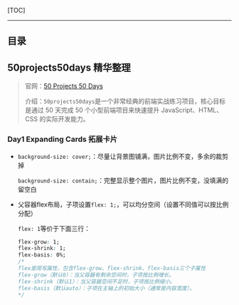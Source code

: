 [TOC]

---

## **目录**

## **50projects50days 精华整理**

> 官网：[50 Projects 50 Days](https://50projects50days.com/)
>
> 介绍：`50projects50days`是一个非常经典的前端实战练习项目，核心目标是通过 50 天完成 50 个小型前端项目来快速提升 JavaScript、HTML、CSS 的实际开发能力。



### **Day1 Expanding Cards 拓展卡片**

- `background-size: cover;`：尽量让背景图铺满，图片比例不变，多余的裁剪掉

  `background-size: contain;`：完整显示整个图片，图片比例不变，没填满的留空白

- 父容器flex布局，子项设置`flex: 1;`，可以均分空间（设置不同值可以按比例分配）

  `flex: 1`等价于下面三行：

  ```css
  flex-grow: 1;
  flex-shrink: 1;
  flex-basis: 0%;
  /*
  flex是简写属性，包含flex-grow、flex-shrink、flex-basis三个子属性
  flex-grow（默认0）：当父容器有剩余空间时，子项按比例增长。
  flex-shrink（默认1）：当父容器空间不足时，子项按比例缩小。
  flex-basis（默认auto）：子项在主轴上的初始大小（通常是内容宽度）。
  */
  ```

  